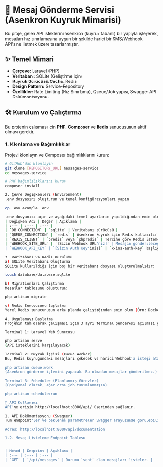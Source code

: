 # 🚀 Mesaj Gönderme Servisi (Asenkron Kuyruk Mimarisi)

Bu proje, gelen API isteklerini asenkron (kuyruk tabanlı) bir yapıyla işleyerek, mesajları hız sınırlamasına uygun bir şekilde harici bir SMS/Webhook API'sine iletmek üzere tasarlanmıştır.

## ✨ Temel Mimari

* **Çerçeve:** Laravel (PHP)
* **Veritabanı:** SQLite (Geliştirme için)
* **Kuyruk Sürücüsü/Cache:** Redis
* **Design Pattern:** Service-Repository
* **Özellikler:** Rate Limiting (Hız Sınırlama), Queue/Job yapısı, Swagger API Dokümantasyonu.

## 🛠️ Kurulum ve Çalıştırma

Bu projenin çalışması için **PHP**, **Composer** ve **Redis** sunucusunun aktif olması gerekir.

### 1. Klonlama ve Bağımlılıklar

Projeyi klonlayın ve Composer bağımlılıklarını kurun:

```bash
# GitHub'dan klonlayın
git clone [REPOSITORY_URL] messages-service
cd messages-service

# PHP bağımlılıklarını kurun
composer install

2. Çevre Değişkenleri (Environment)
.env dosyasını oluşturun ve temel konfigürasyonları yapın:

cp .env.example .env

.env dosyanızı açın ve aşağıdaki temel ayarların yapıldığından emin olun:
| Değişken Adı | Değer | Açıklama |
| :--- | :--- | :--- |
| `DB_CONNECTION` | `sqlite` | Veritabanı sürücüsü |
| `QUEUE_CONNECTION` | `redis` | Asenkron kuyruk için Redis kullanılır |
| `REDIS_CLIENT` | `predis` veya `phpredis` | Tercihe göre Redis istemcisi |
| `WEBHOOK_SITE_URL` | `[Sizin Webhook URL'niz]` | Mesajın gönderileceği harici API adresi |
| `WEBHOOK_API_KEY` | `[Sizin Auth Key'iniz]` | `x-ins-auth-key` başlığı için kullanılan kimlik anahtarı |

3. Veritabanı ve Redis Kurulumu
a) SQLite Veritabanı Oluşturma
SQLite kullanıldığı için boş bir veritabanı dosyası oluşturulmalıdır:

touch database/database.sqlite

b) Migrationları Çalıştırma
Mesajlar tablosunu oluşturun:

php artisan migrate

c) Redis Sunucusunu Başlatma
Yerel Redis sunucunuzun arka planda çalıştığından emin olun (Örn: Docker veya Redis Desktop Manager kullanarak).

4. Uygulamayı Başlatma
Projenin tam olarak çalışması için 3 ayrı terminal penceresi açılması gerekir:

Terminal 1: Laravel Web Sunucusu

php artisan serve
(API isteklerini karşılayacak)

Terminal 2: Kuyruk İşçisi (Queue Worker)
Bu, Redis kuyruğundaki mesajları çekecek ve harici Webhook'a isteği atacaktır.

php artisan queue:work
(Asenkron gönderme işlemini yapacak. Bu olmadan mesajlar gönderilmez.)

Terminal 3: Scheduler (Planlanmış Görevler)
(Opsiyonel olarak, eğer cron job tanımlanmışsa)

php artisan schedule:run

📡 API Kullanımı
API'ye erişim http://localhost:8000/api/ üzerinden sağlanır.

1. API Dokümantasyonu (Swagger)
Tüm endpoint'ler ve beklenen parametreler Swagger arayüzünde görülebilir. (Dokümantasyon, son geliştirme adımı olarak l5-swagger:generate komutuyla oluşturulmuştur.)

Adres: http://localhost:8000/api/documentation

1.2. Mesaj Listeleme Endpoint Tablosu


| Metod | Endpoint | Açıklama |
| :--- | :--- | :--- |
| `GET` | `/api/messages` | Durumu `sent` olan mesajları listeler. |


